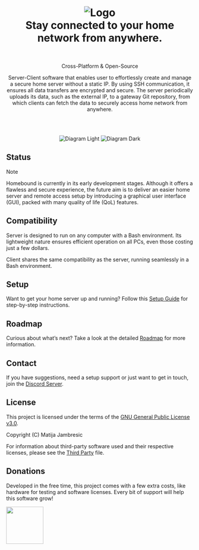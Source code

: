 <h1 align="center">
    <img src="https://github.com/user-attachments/assets/06cc0a10-fc37-4342-b084-6d689e046775" alt="Logo" />
    </br>
    <b>Stay connected to your home network from anywhere.</b>
</h1>

</br>
<p align="center">
    Cross-Platform & Open-Source
</p>

<p align="center">
Server-Client software that enables user to effortlessly create and manage a secure home server without a static IP. By using SSH communication, it ensures all data transfers are encrypted and secure. The server periodically uploads its data, such as the external IP, to a gateway Git repository, from which clients can fetch the data to securely access home network from anywhere.
</p>

</br>
</br>
<p align="center">
<img src="https://github.com/user-attachments/assets/0c5c8493-ac31-498b-87a4-6cd8871ce0a7#gh-light-mode-only" alt="Diagram Light" />
<img src="https://github.com/user-attachments/assets/4c1c2118-b778-451f-966d-2067e37d5f2f#gh-dark-mode-only" alt="Diagram Dark" />
</p>

## Status

> [!NOTE]
> Homebound is currently in its early development stages. Although it offers a flawless and secure experience, the future aim is to deliver an easier home server and remote access setup by introducing a graphical user interface (GUI), packed with many quality of life (QoL) features.

## Compatibility

Server is designed to run on any computer with a Bash environment. Its lightweight nature ensures efficient operation on all PCs, even those costing just a few dollars.

Client shares the same compatibility as the server, running seamlessly in a Bash environment.


## Setup

Want to get your home server up and running? Follow this [Setup Guide](SETUP.md) for step-by-step instructions.

## Roadmap

Curious about what’s next? Take a look at the detailed [Roadmap](ROADMAP.md) for more information.

## Contact

If you have suggestions, need a setup support or just want to get in touch, join the [Discord Server]().

## License

This project is licensed under the terms of the [GNU General Public License v3.0](LICENSE).

Copyright (C) Matija Jambresic

For information about third-party software used and their respective licenses, please see the [Third Party](THIRDPARTY.md) file.

## Donations
Developed in the free time, this project comes with a few extra costs, like hardware for testing and software licenses. Every bit of support will help this software grow!

<a href="https://www.paypal.com/paypalme/matijajambresic">
    <img src="https://sironaequine.org.uk/wp-content/uploads/2018/05/paypal-donate-button-png-clipart.png?w=517" width = 100>
</a>


